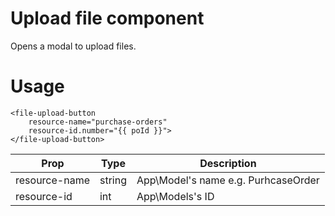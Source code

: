# Upload file component

Opens a modal to upload files.

# Usage

	<file-upload-button
		resource-name="purchase-orders"
		resource-id.number="{{ poId }}">
	</file-upload-button>

|Prop|Type|Description|
|---|---|---|
|resource-name|string|App\Model's name e.g. PurhcaseOrder
|resource-id|int|App\Models's ID|
